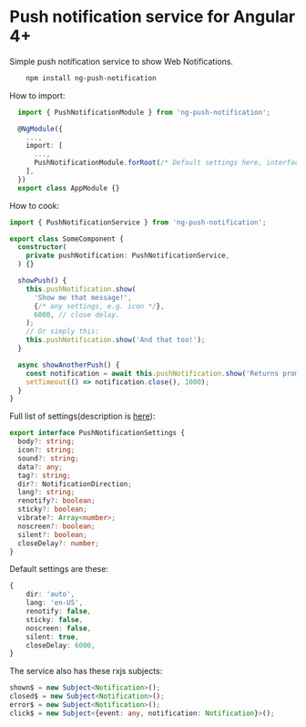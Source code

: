 # Push notification service for Angular 4+
Simple push notification service to show Web Notifications.

```sh
    npm install ng-push-notification
```

How to import:
```typescript
  import { PushNotificationModule } from 'ng-push-notification';

  @NgModule({
    ...,
    import: [
      ...,
      PushNotificationModule.forRoot(/* Default settings here, interface PushNotificationSettings */),
    ],
  })
  export class AppModule {}
```

How to cook:
```typescript
import { PushNotificationService } from 'ng-push-notification';

export class SomeComponent {
  constructor(
    private pushNotification: PushNotificationService,
  ) {}

  showPush() {
    this.pushNotification.show(
      'Show me that message!',
      {/* any settings, e.g. icon */},
      6000, // close delay.
    );
    // Or simply this:
    this.pushNotification.show('And that too!');
  }

  async showAnotherPush() {
    const notification = await this.pushNotification.show('Returns promise with Notification object.');
    setTimeout(() => notification.close(), 1000);
  }
}
```

Full list of settings(description is [here](https://developer.mozilla.org/en-US/docs/Web/API/notification)):
```typescript
export interface PushNotificationSettings {
  body?: string;
  icon?: string;
  sound?: string;
  data?: any;
  tag?: string;
  dir?: NotificationDirection;
  lang?: string;
  renotify?: boolean;
  sticky?: boolean;
  vibrate?: Array<number>;
  noscreen?: boolean;
  silent?: boolean;
  closeDelay?: number;
}
```

Default settings are these:
```typescript
{
    dir: 'auto',
    lang: 'en-US',
    renotify: false,
    sticky: false,
    noscreen: false,
    silent: true,
    closeDelay: 6000,
}
```

The service also has these rxjs subjects:
```typescript
shown$ = new Subject<Notification>();
closed$ = new Subject<Notification>();
error$ = new Subject<Notification>();
click$ = new Subject<{event: any, notification: Notification}>();
```
